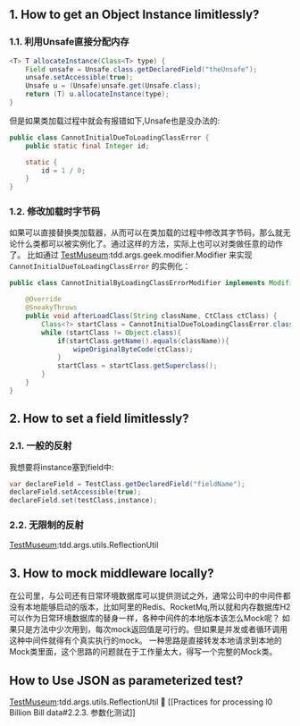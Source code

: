 ## 1. How to get an Object Instance limitlessly?
### 1.1. 利用Unsafe直接分配内存
```java
<T> T allocateInstance(Class<T> type) {
    Field unsafe = Unsafe.class.getDeclaredField("theUnsafe");
    unsafe.setAccessible(true);
    Unsafe u = (Unsafe)unsafe.get(Unsafe.class);
    return (T) u.allocateInstance(type);
}
```

但是如果类加载过程中就会有报错如下,Unsafe也是没办法的:
```java
public class CannotInitialDueToLoadingClassError {
    public static final Integer id;

    static {
        id = 1 / 0;
    }
}
```
### 1.2. 修改加载时字节码
如果可以直接替换类加载器，从而可以在类加载的过程中修改其字节码，那么就无论什么类都可以被实例化了。通过这样的方法，实际上也可以对类做任意的动作了。
比如通过 [TestMuseum](https://github.com/istarwyh/TestMuseum):tdd.args.geek.modifier.Modifier 来实现`CannotInitialDueToLoadingClassError` 的实例化：
```java
public class CannotInitialByLoadingClassErrorModifier implements Modifier {

    @Override
    @SneakyThrows
    public void afterLoadClass(String className, CtClass ctClass) {
        Class<?> startClass = CannotInitialDueToLoadingClassError.class;
        while (startClass != Object.class){
            if(startClass.getName().equals(className)){
                wipeOriginalByteCode(ctClass);
            }
            startClass = startClass.getSuperclass();
        }
    }
}

```
## 2. How to set a field limitlessly?
### 2.1. 一般的反射
我想要将instance塞到field中:

```java
var declareField = TestClass.getDeclaredField("fieldName");
declareField.setAccessible(true);
declareField.set(testClass,instance);
```
### 2.2. 无限制的反射
[TestMuseum](https://github.com/istarwyh/TestMuseum):tdd.args.utils.ReflectionUtil

## 3. How to mock middleware locally?
在公司里，与公司还有日常环境数据库可以提供测试之外，通常公司中的中间件都没有本地能够启动的版本，比如阿里的Redis、RocketMq,所以就和内存数据库H2可以作为日常环境数据库的替身一样，各种中间件的本地版本该怎么Mock呢？
如果只是方法中少次用到，每次mock返回值是可行的。但如果是并发或者循环调用这种中间件就得有个真实执行的mock。
一种思路是直接转发本地请求到本地的Mock类里面，这个思路的问题就在于工作量太大，得写一个完整的Mock类。
## How to Use JSON as parameterized test?
[TestMuseum](https://github.com/istarwyh/TestMuseum):tdd.args.utils.ReflectionUtil
🌰
[[Practices for processing l0 Billion Bill data#2.2.3. 参数化测试]]